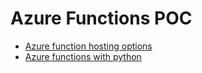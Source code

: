 # Azure Functions POC

+ [Azure function hosting options](https://docs.microsoft.com/en-us/azure/azure-functions/functions-scale#service-limits)
+ [Azure functions with python](https://docs.microsoft.com/en-us/azure/azure-functions/create-first-function-vs-code-python)
